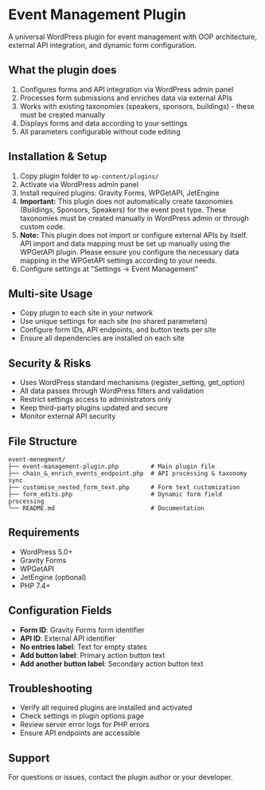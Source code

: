 # Event Management Plugin

A universal WordPress plugin for event management with OOP architecture, external API integration, and dynamic form configuration.

## What the plugin does
1. Configures forms and API integration via WordPress admin panel
2. Processes form submissions and enriches data via external APIs
3. Works with existing taxonomies (speakers, sponsors, buildings) - these must be created manually
4. Displays forms and data according to your settings
5. All parameters configurable without code editing

## Installation & Setup
1. Copy plugin folder to `wp-content/plugins/`
2. Activate via WordPress admin panel
3. Install required plugins: Gravity Forms, WPGetAPI, JetEngine
4. **Important:** This plugin does not automatically create taxonomies (Buildings, Sponsors, Speakers) for the event post type. These taxonomies must be created manually in WordPress admin or through custom code.
5. **Note:** This plugin does not import or configure external APIs by itself. API import and data mapping must be set up manually using the WPGetAPI plugin. Please ensure you configure the necessary data mapping in the WPGetAPI settings according to your needs.
6. Configure settings at "Settings → Event Management"

## Multi-site Usage
- Copy plugin to each site in your network
- Use unique settings for each site (no shared parameters)
- Configure form IDs, API endpoints, and button texts per site
- Ensure all dependencies are installed on each site

## Security & Risks
- Uses WordPress standard mechanisms (register_setting, get_option)
- All data passes through WordPress filters and validation
- Restrict settings access to administrators only
- Keep third-party plugins updated and secure
- Monitor external API security

## File Structure
```
event-menegment/
├── event-management-plugin.php         # Main plugin file
├── chain_&_enrich_events_endpoint.php  # API processing & taxonomy sync
├── customise_nested_form_text.php      # Form text customization
├── form_edits.php                      # Dynamic form field processing
└── README.md                           # Documentation
```

## Requirements
- WordPress 5.0+
- Gravity Forms
- WPGetAPI
- JetEngine (optional)
- PHP 7.4+

## Configuration Fields
- **Form ID**: Gravity Forms form identifier
- **API ID**: External API identifier
- **No entries label**: Text for empty states
- **Add button label**: Primary action button text
- **Add another button label**: Secondary action button text

## Troubleshooting
- Verify all required plugins are installed and activated
- Check settings in plugin options page
- Review server error logs for PHP errors
- Ensure API endpoints are accessible

## Support
For questions or issues, contact the plugin author or your developer. 